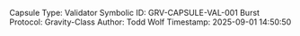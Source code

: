 Capsule Type: Validator
Symbolic ID: GRV-CAPSULE-VAL-001
Burst Protocol: Gravity-Class
Author: Todd Wolf
Timestamp: 2025-09-01 14:50:50
